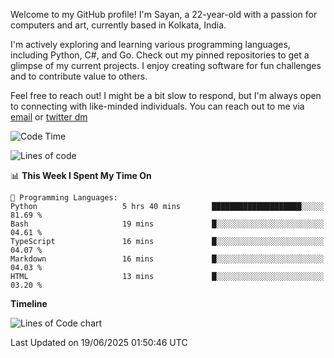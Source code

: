 Welcome to my GitHub profile! I'm Sayan, a 22-year-old with a passion for computers and art, currently based in Kolkata, India.

I'm actively exploring and learning various programming languages, including Python, C#, and Go. Check out my pinned repositories to get a glimpse of my current projects. I enjoy creating software for fun challenges and to contribute value to others.

Feel free to reach out! I might be a bit slow to respond, but I'm always open to connecting with like-minded individuals. You can reach out to me via [email](mailto:me@sayanbiswas.in) or [twitter dm](https://twitter.com/TheDankDel)

<!--START_SECTION:waka-->
![Code Time](http://img.shields.io/badge/Code%20Time-2%2C259%20hrs%2041%20mins-blue)

![Lines of code](https://img.shields.io/badge/From%20Hello%20World%20I%27ve%20Written-10.6%20million%20lines%20of%20code-blue)

📊 **This Week I Spent My Time On** 

```text
💬 Programming Languages: 
Python                   5 hrs 40 mins       ████████████████████░░░░░   81.69 % 
Bash                     19 mins             █░░░░░░░░░░░░░░░░░░░░░░░░   04.61 % 
TypeScript               16 mins             █░░░░░░░░░░░░░░░░░░░░░░░░   04.07 % 
Markdown                 16 mins             █░░░░░░░░░░░░░░░░░░░░░░░░   04.03 % 
HTML                     13 mins             █░░░░░░░░░░░░░░░░░░░░░░░░   03.20 % 
```

**Timeline**

![Lines of Code chart](https://raw.githubusercontent.com/Dank-del/Dank-del/main/assets/bar_graph.png)


 Last Updated on 19/06/2025 01:50:46 UTC
<!--END_SECTION:waka-->
